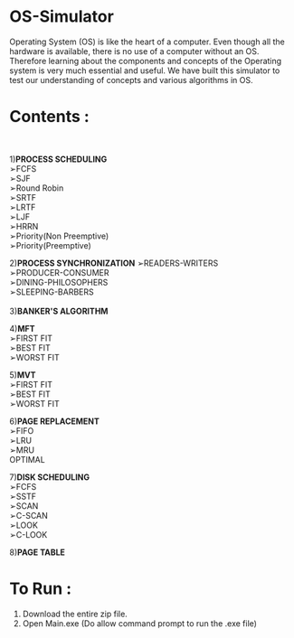 # OS-Simulator

Operating System (OS) is like the heart of a computer. Even though all the hardware is available, there is no use of a computer without an OS. Therefore learning about the components and concepts of the Operating system is very much essential and useful. We have built this simulator to test our understanding of concepts and various algorithms in OS.

# Contents :
<br>

1)**PROCESS SCHEDULING**
<br>
    ➢FCFS               
    ➢SJF              
    ➢Round Robin          
    ➢SRTF        
    ➢LRTF       
    ➢LJF       
    ➢HRRN     
    ➢Priority(Non Preemptive)<br>
    ➢Priority(Preemptive)
  <br>
  
2)**PROCESS SYNCHRONIZATION**
  ➢READERS-WRITERS<br>
  ➢PRODUCER-CONSUMER<br>
  ➢DINING-PHILOSOPHERS<br>
  ➢SLEEPING-BARBERS<br>
<br>
3)**BANKER'S ALGORITHM**

4)**MFT**<br>
  ➢FIRST FIT<br>
  ➢BEST FIT<br>
  ➢WORST FIT<br>
  
5)**MVT**<br>
  ➢FIRST FIT<br>
  ➢BEST FIT<br>
  ➢WORST FIT<br>
  
6)**PAGE REPLACEMENT**<br>
  ➢FIFO<br>
  ➢LRU<br>
  ➢MRU<br>
  OPTIMAL<br>
  
7)**DISK SCHEDULING**<br>
  ➢FCFS<br>
  ➢SSTF<br>
  ➢SCAN<br>
  ➢C-SCAN<br>
  ➢LOOK<br>
  ➢C-LOOK<br>
  
8)**PAGE TABLE**<br>

# To Run :
1) Download the entire zip file.
2) Open Main.exe (Do allow command prompt to run the .exe file)

